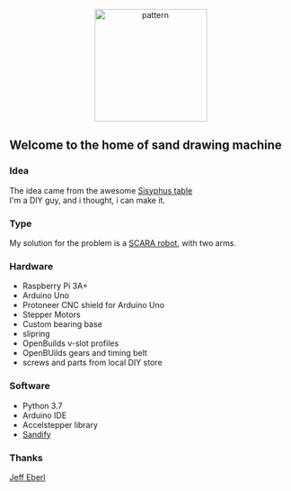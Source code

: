 <p align="center">
<img src="http://thejuggler.net/sisyphus/LinedCircles.png" alt="pattern" width="200" height="200"/>
</p>
<p align="center">
<h2>Welcome to the home of sand drawing machine</h2>
</p>

### Idea
The idea came from the awesome  [Sisyphus table](https://sisyphus-industries.com)  <br>
I'm a DIY guy, and i thought, i can make it.

### Type

My solution for the problem is a [SCARA robot](https://en.wikipedia.org/wiki/SCARA), with two arms.

### Hardware

* Raspberry Pi 3A+
* Arduino Uno
* Protoneer CNC shield for Arduino Uno
* Stepper Motors
* Custom bearing base
* slipring
* OpenBuilds v-slot profiles
* OpenBUilds gears and timing belt
* screws and parts from local DIY store

### Software

* Python 3.7
* Arduino IDE
* Accelstepper library
* [Sandify](https://sandify.org)

### Thanks

[Jeff Eberl](https://github.com/jeffeb3/sandify)

